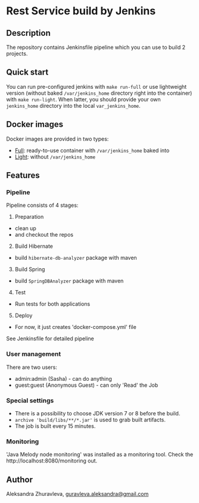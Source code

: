 # Rest Service build by Jenkins

## Description
The repository contains Jenkinsfile pipeline which you can use to
build 2 projects.

## Quick start
You can run pre-configured jenkins with `make run-full` or use
lightweight version (without baked `/var/jenkins_home` directory right
into the container) with `make run-light`. When latter, you should
provide your own `jenkins_home` directory into the local
`var_jenkins_home`.

## Docker images

Docker images are provided in two types:
* [Full](https://hub.docker.com/r/sashadock/jenkins_full/): ready-to-use container with `/var/jenkins_home` baked into
* [Light](https://hub.docker.com/r/sashadock/jenkins_demo/): without `/var/jenkins_home`

## Features

### Pipeline

Pipeline consists of 4 stages:
1. Preparation
  * clean up 
  * and checkout the repos
2. Build Hibernate
  * build `hibernate-db-analyzer` package with maven
3. Build Spring
  * build `SpringDBAnalyzer` package with maven
4. Test
  * Run tests for both applications
5. Deploy
  * For now, it just creates 'docker-compose.yml' file
  
See Jenkinsfile for detailed pipeline

### User management

There are two users:
* admin:admin (Sasha) - can do anything
* guest:guest (Anonymous Guest) - can only 'Read' the Job

### Special settings 

* There is a possibility to choose JDK version 7 or 8 before the build.
* `archive 'build/libs/**/*.jar'` is used to grab built artifacts.
* The job is built every 15 minutes.

### Monitoring

'Java Melody node monitoring' was installed as a monitoring tool.
Check the http://localhost:8080/monitoring out.

## Author
Aleksandra Zhuravleva, guravleva.aleksandra@gmail.com
